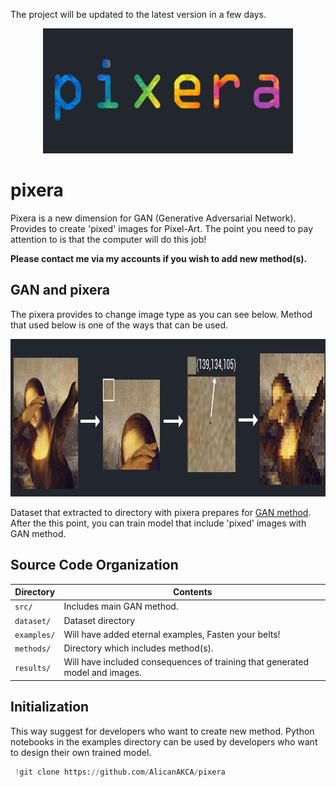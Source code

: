 The project will be updated to the latest version in a few days.

<a name="logo"/>
<div align="center">
<a href="https://github.com/AlicanAKCA/pixera" target="_blank">
<img src="img/logo.jpg" alt="" width="400" height="200"></img>
</a>
</div>

# pixera
Pixera is a new dimension for GAN (Generative Adversarial Network). Provides to create 'pixed' images for Pixel-Art. The point you need to pay attention to is that the computer will do this job!

**Please contact me via my accounts if you wish to add new method(s).**

## GAN and pixera

The pixera provides to change image type as you can see below. Method that used below is one of the ways that can be used.

<a name="logo"/>
<div align="center">
<a href="https://github.com/AlicanAKCA/pixera" target="_blank">
<img src="img/method_1.png" alt="" width="1024" height="252"></img>
</a>
</div>

Dataset that extracted to directory with pixera prepares for [GAN method](https://arxiv.org/abs/1406.2661v1). After the this point, you can train model that include 'pixed' images with GAN method.



## Source Code Organization

| Directory         | Contents                                                           |
| -                 | -                                                                  |
| `src/`           | Includes main GAN method. |
| `dataset/`         | Dataset directory |
| `examples/`            | Will have added eternal examples, Fasten your belts!  |
| `methods/`            | Directory which includes method(s).  |
| `results/`            | Will have included consequences of training that generated model and images.   |

## Initialization

This way suggest for developers who want to create new method. Python notebooks in the examples directory can be used by developers who want to design their own trained model.

```python
 !git clone https://github.com/AlicanAKCA/pixera
```


